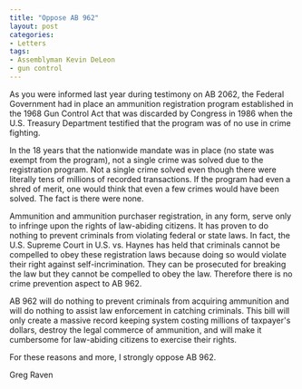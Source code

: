 ```yaml
---
title: "Oppose AB 962"
layout: post
categories:
- Letters
tags:
- Assemblyman Kevin DeLeon
- gun control
---
```


As you were informed last year during testimony on AB 2062, the Federal Government had in place an ammunition registration program established in the 1968 Gun Control Act that was discarded by Congress in 1986 when the U.S. Treasury Department testified that the program was of no use in crime fighting.

In the 18 years that the nationwide mandate was in place (no state was exempt from the program), not a single crime was solved due to the registration program. Not a single crime solved even though there were literally tens of millions of recorded transactions. If the program had even a shred of merit, one would think that even a few crimes would have been solved. The fact is there were none.

Ammunition and ammunition purchaser registration, in any form, serve only to infringe upon the rights of law-abiding citizens. It has proven to do nothing to prevent criminals from violating federal or state laws. In fact, the U.S. Supreme Court in U.S. vs. Haynes has held that criminals cannot be compelled to obey these registration laws because doing so would violate their right against self-incrimination. They can be prosecuted for breaking the law but they cannot be compelled to obey the law. Therefore there is no crime prevention aspect to AB 962.

AB 962 will do nothing to prevent criminals from acquiring ammunition and will do nothing to assist law enforcement in catching criminals. This bill will only create a massive record keeping system costing millions of taxpayer's dollars, destroy the legal commerce of ammunition, and will make it cumbersome for law-abiding citizens to exercise their rights.

For these reasons and more, I strongly oppose AB 962.

Greg Raven